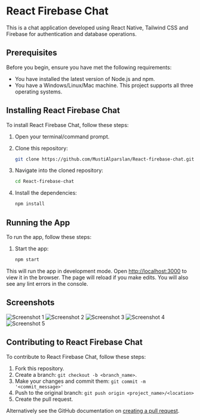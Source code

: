 # React Firebase Chat

This is a chat application developed using React Native, Tailwind CSS and Firebase for authentication and database operations.

## Prerequisites

Before you begin, ensure you have met the following requirements:

* You have installed the latest version of Node.js and npm.
* You have a Windows/Linux/Mac machine. This project supports all three operating systems.

## Installing React Firebase Chat

To install React Firebase Chat, follow these steps:

1. Open your terminal/command prompt.

2. Clone this repository:

    ```bash
    git clone https://github.com/MustiAlparslan/React-firebase-chat.git
    ```

3. Navigate into the cloned repository:

    ```bash
    cd React-firebase-chat
    ```

4. Install the dependencies:

    ```bash
    npm install
    ```

## Running the App

To run the app, follow these steps:

1. Start the app:

    ```bash
    npm start
    ```

This will run the app in development mode. Open [http://localhost:3000](http://localhost:3000) to view it in the browser. The page will reload if you make edits. You will also see any lint errors in the console.

## Screenshots

![Screenshot 1](https://github.com/MustiAlparslan/React-firebase-chat/assets/98889289/a7030ae7-8f1b-4fc1-abb6-e1165765435a)
![Screenshot 2](https://github.com/MustiAlparslan/React-firebase-chat/assets/98889289/5b41ca13-6061-4242-9485-6df25b1916b2)
![Screenshot 3](https://github.com/MustiAlparslan/React-firebase-chat/assets/98889289/46838301-7b5e-48ad-a1c3-75fea20b8787)
![Screenshot 4](https://github.com/MustiAlparslan/React-firebase-chat/assets/98889289/6f820055-26cd-40e5-9179-820f897b547e)
![Screenshot 5](https://github.com/MustiAlparslan/React-firebase-chat/assets/98889289/2f2eb9b0-3d83-48ed-9342-e4e250b80ba0)

## Contributing to React Firebase Chat

To contribute to React Firebase Chat, follow these steps:

1. Fork this repository.
2. Create a branch: `git checkout -b <branch_name>`.
3. Make your changes and commit them: `git commit -m '<commit_message>'`
4. Push to the original branch: `git push origin <project_name>/<location>`
5. Create the pull request.

Alternatively see the GitHub documentation on [creating a pull request](https://help.github.com/en/github/collaborating-with-issues-and-pull-requests/creating-a-pull-request).
